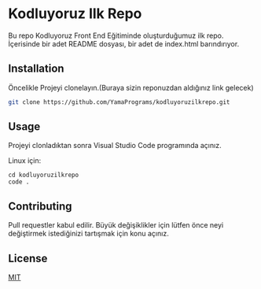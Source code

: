 # Kodluyoruz Ilk Repo

Bu repo Kodluyoruz Front End Eğitiminde oluşturduğumuz ilk repo. İçerisinde bir adet README dosyası, bir adet de index.html barındırıyor.

## Installation

Öncelikle Projeyi clonelayın.(Buraya sizin reponuzdan aldığınız link gelecek)

```bash
git clone https://github.com/YamaPrograms/kodluyoruzilkrepo.git
```

## Usage 

Projeyi clonladıktan sonra Visual Studio Code programında açınız.

Linux için:

```linux
cd kodluyoruzilkrepo
code .
```

## Contributing

Pull requestler kabul edilir. Büyük değişiklikler için lütfen önce neyi değiştirmek istediğinizi tartışmak için konu açınız.

## License
[MIT](https://choosealicense.com/licenses/mit/)
